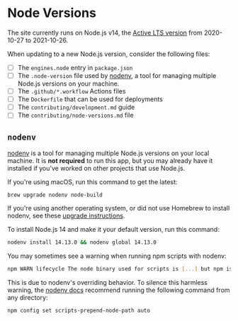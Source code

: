 # Node Versions

The site currently runs on Node.js v14, the [Active LTS version](https://nodejs.org/en/about/releases/) from 2020-10-27 to 2021-10-26.

When updating to a new Node.js version, consider the following files:

- [ ] The `engines.node` entry in `package.json`
- [ ] The `.node-version` file used by [nodenv](https://github.com/nodenv/nodenv), a tool for managing multiple Node.js versions on your machine.
- [ ] The `.github/*.workflow` Actions files
- [ ] The `Dockerfile` that can be used for deployments
- [ ] The `contributing/development.md` guide
- [ ] The `contributing/node-versions.md` file

## `nodenv`

[nodenv](https://github.com/nodenv/nodenv) is a tool for managing multiple Node.js versions on your local machine. It is **not required** to run this app, but you may already have it installed if you've worked on other projects that use Node.js.

If you're using macOS, run this command to get the latest:

```
brew upgrade nodenv node-build
```

If you're using another operating system, or did not use Homebrew to install nodenv, see these [upgrade instructions](https://github.com/nodenv/nodenv#installation).

To install Node.js 14 and make it your default version, run this command:

```sh
nodenv install 14.13.0 && nodenv global 14.13.0
```

You may sometimes see a warning when running npm scripts with nodenv:

```sh
npm WARN lifecycle The node binary used for scripts is [...] but npm is using [...]
```

This is due to nodenv's overriding behavior. To silence this harmless warning, the [nodenv docs](https://github.com/nodenv/nodenv/wiki/FAQ#npm-warning-about-mismatched-binaries) recommend running the following command from any directory:

```sh
npm config set scripts-prepend-node-path auto
```
